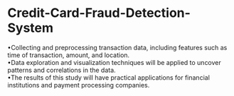 # Credit-Card-Fraud-Detection-System
•Collecting and preprocessing transaction data, including features such as time of transaction, amount, and location.            
•Data exploration and visualization techniques will be applied to uncover patterns and correlations in the data.                 
•The results of this study will have practical applications for financial institutions and payment processing companies.
